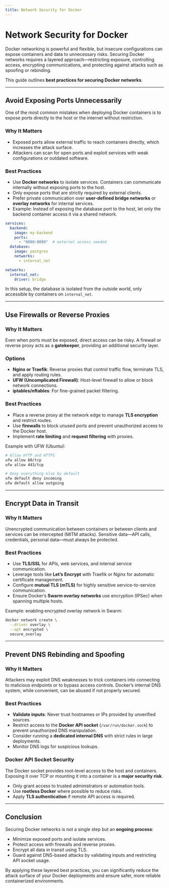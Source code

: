 ```yaml
---
title: Network Security for Docker
---
```

# Network Security for Docker

Docker networking is powerful and flexible, but insecure configurations can expose containers and data to unnecessary risks.
Securing Docker networks requires a layered approach—restricting exposure, controlling access, encrypting communications, and protecting against attacks such as spoofing or rebinding.

This guide outlines **best practices for securing Docker networks**.

---

## Avoid Exposing Ports Unnecessarily

One of the most common mistakes when deploying Docker containers is to expose ports directly to the host or the internet without restriction.

### Why It Matters

* Exposed ports allow external traffic to reach containers directly, which increases the attack surface.
* Attackers can scan for open ports and exploit services with weak configurations or outdated software.

### Best Practices

* Use **Docker networks** to isolate services. Containers can communicate internally without exposing ports to the host.
* Only expose ports that are strictly required by external clients.
* Prefer private communication over **user-defined bridge networks** or **overlay networks** for internal services.
* Example:
  Instead of exposing the database port to the host, let only the backend container access it via a shared network.

```yaml
services:
  backend:
    image: my-backend
    ports:
      - "8080:8080"  # external access needed
  database:
    image: postgres
    networks:
      - internal_net

networks:
  internal_net:
    driver: bridge
```

In this setup, the database is isolated from the outside world, only accessible by containers on `internal_net`.

---

## Use Firewalls or Reverse Proxies

### Why It Matters

Even when ports must be exposed, direct access can be risky. A firewall or reverse proxy acts as a **gatekeeper**, providing an additional security layer.

### Options

* **Nginx or Traefik**: Reverse proxies that control traffic flow, terminate TLS, and apply routing rules.
* **UFW (Uncomplicated Firewall)**: Host-level firewall to allow or block network connections.
* **iptables/nftables**: For fine-grained packet filtering.

### Best Practices

* Place a reverse proxy at the network edge to manage **TLS encryption** and restrict routes.
* Use **firewalls** to block unused ports and prevent unauthorized access to the Docker host.
* Implement **rate limiting** and **request filtering** with proxies.

Example with UFW (Ubuntu):

```bash
# Allow HTTP and HTTPS
ufw allow 80/tcp
ufw allow 443/tcp

# Deny everything else by default
ufw default deny incoming
ufw default allow outgoing
```

---

## Encrypt Data in Transit

### Why It Matters

Unencrypted communication between containers or between clients and services can be intercepted (MITM attacks).
Sensitive data—API calls, credentials, personal data—must always be protected.

### Best Practices

* Use **TLS/SSL** for APIs, web services, and internal service communication.
* Leverage tools like **Let’s Encrypt** with Traefik or Nginx for automatic certificate management.
* Configure **mutual TLS (mTLS)** for highly sensitive service-to-service communication.
* Ensure Docker’s **Swarm overlay networks** use encryption (IPSec) when spanning multiple hosts.

Example: enabling encrypted overlay network in Swarm:

```bash
docker network create \
  --driver overlay \
  --opt encrypted \
  secure_overlay
```

---

## Prevent DNS Rebinding and Spoofing

### Why It Matters

Attackers may exploit DNS weaknesses to trick containers into connecting to malicious endpoints or to bypass access controls.
Docker’s internal DNS system, while convenient, can be abused if not properly secured.

### Best Practices

* **Validate inputs**: Never trust hostnames or IPs provided by unverified sources.
* Restrict access to the **Docker API socket** (`/var/run/docker.sock`) to prevent unauthorized DNS manipulation.
* Consider running a **dedicated internal DNS** with strict rules in large deployments.
* Monitor DNS logs for suspicious lookups.

### Docker API Socket Security

The Docker socket provides root-level access to the host and containers. Exposing it over TCP or mounting it into a container is a **major security risk**.

* Only grant access to trusted administrators or automation tools.
* Use **rootless Docker** where possible to reduce risks.
* Apply **TLS authentication** if remote API access is required.

---

## Conclusion

Securing Docker networks is not a single step but an **ongoing process**:

* Minimize exposed ports and isolate services.
* Protect access with firewalls and reverse proxies.
* Encrypt all data in transit using TLS.
* Guard against DNS-based attacks by validating inputs and restricting API socket usage.

By applying these layered best practices, you can significantly reduce the attack surface of your Docker deployments and ensure safer, more reliable containerized environments.
